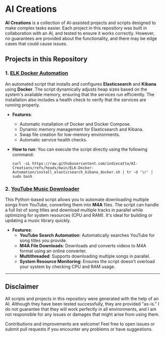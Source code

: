 # AI Creations

**AI Creations** is a collection of AI-assisted projects and scripts designed to make complex tasks easier. Each project in this repository was built in collaboration with an AI, and tested to ensure it works correctly. However, no guarantees are provided about the functionality, and there may be edge cases that could cause issues.

## Projects in this Repository

### 1. [ELK Docker Automation](./ELK-Docker-Automation/README.md)
An automated script that installs and configures **Elasticsearch** and **Kibana** using **Docker**. The script dynamically adjusts heap sizes based on the system's available memory, ensuring that the services run efficiently. The installation also includes a health check to verify that the services are running properly.

- **Features**:
  - Automatic installation of Docker and Docker Compose.
  - Dynamic memory management for Elasticsearch and Kibana.
  - Swap file creation for low-memory environments.
  - Automatic service health checks.

- **How to run**: You can execute the script directly using the following command:
  
  ```
  curl -sL https://raw.githubusercontent.com/indiecatta/AI-Creations/refs/heads/main/ELK-Docker-Automation/install_elasticsearch_kibana_docker.sh | tr -d '\r' | sudo bash
  ```

### 2. [YouTube Music Downloader](./YouTube-Music-Downloader/README.md)

This Python-based script allows you to automate downloading multiple songs from YouTube, converting them into **M4A** files. The script can handle a full list of song titles and download multiple tracks in parallel while optimizing for system resources (CPU and RAM). It's ideal for building or updating a music library quickly.

- **Features**:
  - **YouTube Search Automation**: Automatically searches YouTube for song titles you provide.
  - **M4A File Downloads**: Downloads and converts videos to M4A format using an online converter.
  - **Multithreaded**: Supports downloading multiple songs in parallel.
  - **System Resource Monitoring**: Ensures the script doesn't overload your system by checking CPU and RAM usage.

---

## Disclaimer

All scripts and projects in this repository were generated with the help of an AI. Although they have been tested successfully, they are provided "as-is." I do not guarantee that they will work perfectly in all environments, and I am not responsible for any issues or damages that might arise from using them.

Contributions and improvements are welcome! Feel free to open issues or submit pull requests if you encounter any problems or have suggestions.

